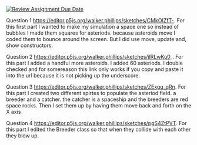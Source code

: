 [![Review Assignment Due Date](https://classroom.github.com/assets/deadline-readme-button-24ddc0f5d75046c5622901739e7c5dd533143b0c8e959d652212380cedb1ea36.svg)](https://classroom.github.com/a/pJv4oXRo)


Question 1 https://editor.p5js.org/walker.phillips/sketches/CMkOIZfT-. For this first part I wanted to make my simulation a space one so instead of bubbles I made them squares for asteriods.  because asteroids move I coded them to bounce around the screen. But I did use move, update and, show constructors. 

Question 2 https://editor.p5js.org/walker.phillips/sketches/jlRLwKu0_. For this part I added a handful more asteroids. I added 60 asteriods. I double checked and for somereason this link only works if you copy and paste it into the url because it is not picking up the underscore. 

Question 3 https://editor.p5js.org/walker.phillips/sketches/ZExgq_qRn. For this part I created two different spirtes to populate the asteriod field. a breeder and a catcher. the catcher is a spaceship and the breeders are red space rocks. Then I set them up by having them move back and forth on the X axis

Question 4 https://editor.p5js.org/walker.phillips/sketches/pgS4ZtPVT. For this part I edited the Breeder class so that when they collide with each other they blow up.
